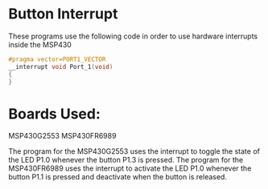 # Button Interrupt
These programs use the following code in order to use hardware interrupts inside the MSP430

```c
#pragma vector=PORT1_VECTOR
__interrupt void Port_1(void)
{
}
```

# Boards Used:
MSP430G2553
MSP430FR6989

The program for the MSP430G2553 uses the interrupt to toggle the state of the LED P1.0 whenever the button P1.3 is pressed. The program for the MSP430FR6989 uses the interrupt to activate the LED P1.0 whenever the button P1.1 is pressed and deactivate when the button is released.
